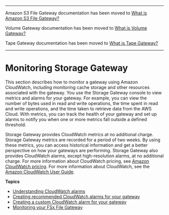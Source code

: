 --------

Amazon S3 File Gateway documentation has been moved to [What is Amazon S3 File Gateway?](https://docs.aws.amazon.com/filegateway/latest/files3/WhatIsStorageGateway.html)

Volume Gateway documentation has been moved to [What is Volume Gateway?](https://docs.aws.amazon.com/storagegateway/latest/vgw/WhatIsStorageGateway.html)

Tape Gateway documentation has been moved to [What is Tape Gateway?](https://docs.aws.amazon.com/storagegateway/latest/tgw/WhatIsStorageGateway.html)

--------

# Monitoring Storage Gateway<a name="Main_monitoring-gateways-common"></a>

This section describes how to monitor a gateway using Amazon CloudWatch, including monitoring cache storage and other resources associated with the gateway\. You use the Storage Gateway console to view metrics and alarms for your gateway\. For example, you can view the number of bytes used in read and write operations, the time spent in read and write operations, and the time taken to retrieve data from the AWS Cloud\. With metrics, you can track the health of your gateway and set up alarms to notify you when one or more metrics fall outside a defined threshold\.

Storage Gateway provides CloudWatch metrics at no additional charge\. Storage Gateway metrics are recorded for a period of two weeks\. By using these metrics, you can access historical information and get a better perspective on how your gateways are performing\. Storage Gateway also provides CloudWatch alarms, except high\-resolution alarms, at no additional charge\. For more information about CloudWatch pricing, see [Amazon CloudWatch pricing](http://aws.amazon.com/cloudwatch/pricing/)\. For more information about CloudWatch, see the [Amazon CloudWatch User Guide](https://docs.aws.amazon.com/AmazonCloudWatch/latest/monitoring/WhatIsCloudWatch.html)\.

**Topics**
+ [Understanding CloudWatch alarms](cloudwatch-alarms.md)
+ [Creating recommended CloudWatch alarms for your gateway](cloudwatch-alarms-create-recommended.md)
+ [Creating a custom CloudWatch alarm for your gateway](cloudwatch-alarms-create-alarm.md)
+ [Monitoring your FSx File Gateway](monitoring-file-gateway.md)